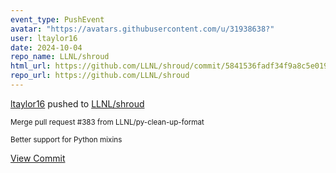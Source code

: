 ```yaml
---
event_type: PushEvent
avatar: "https://avatars.githubusercontent.com/u/31938638?"
user: ltaylor16
date: 2024-10-04
repo_name: LLNL/shroud
html_url: https://github.com/LLNL/shroud/commit/5841536fadf34f9a8c5e01913a5f947817b959f0
repo_url: https://github.com/LLNL/shroud
---
```


<a href='https://github.com/ltaylor16' target='_blank'>ltaylor16</a> pushed to <a href='https://github.com/LLNL/shroud' target='_blank'>LLNL/shroud</a>

<small>Merge pull request #383 from LLNL/py-clean-up-format

Better support for Python mixins</small>

<a href='https://github.com/LLNL/shroud/commit/5841536fadf34f9a8c5e01913a5f947817b959f0' target='_blank'>View Commit</a>